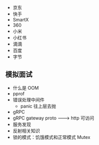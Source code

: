 - 京东
- 快手
- SmartX
- 360
- 小米
- 小红书
- 滴滴
- 百度
- 字节

## 模拟面试

- 什么是 OOM
- pprof
- 错误处理中间件
	- panic 往上层去抛
- gRPC
- gRPC gateway proto ---> http 可访问
- 服务发现
- 反射相关知识
- 锁的模式：饥饿模式和正常模式 Mutex
